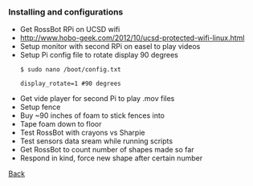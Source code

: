 ### Installing and configurations

 - Get RossBot RPi on UCSD wifi
  - <http://www.hobo-geek.com/2012/10/ucsd-protected-wifi-linux.html>
 - Setup monitor with second RPi on easel to play videos
  - Setup Pi config file to rotate display 90 degrees
    ```
    $ sudo nano /boot/config.txt
    ```
    ```
    display_rotate=1 #90 degrees
    ```
  - Get vide player for second Pi to play .mov files
 - Setup fence
  - Buy ~90 inches of foam to stick fences into
  - Tape foam down to floor
 - Test RossBot with crayons vs Sharpie
 - Test sensors data sream while running scripts
  - Get RossBot to count number of shapes made so far
   - Respond in kind, force new shape after certain number

[Back](../may/29.md)
 
